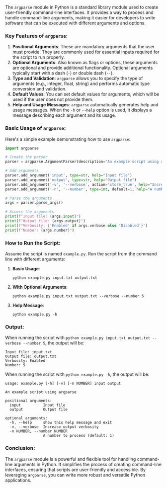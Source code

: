 The `argparse` module in Python is a standard library module used to create user-friendly command-line interfaces. It provides a way to process and handle command-line arguments, making it easier for developers to write software that can be executed with different arguments and options.

### Key Features of `argparse`:
1. **Positional Arguments**: These are mandatory arguments that the user must provide. They are commonly used for essential inputs required for the script to run properly.
2. **Optional Arguments**: Also known as flags or options, these arguments are optional and provide additional functionality. Optional arguments typically start with a dash (`-`) or double dash (`--`).
3. **Type and Validation**: `argparse` allows you to specify the type of arguments (e.g., integer, float, string) and performs automatic type conversion and validation.
4. **Default Values**: You can set default values for arguments, which will be used if the user does not provide them.
5. **Help and Usage Messages**: `argparse` automatically generates help and usage messages. When the `-h` or `--help` option is used, it displays a message describing each argument and its usage.

### Basic Usage of `argparse`:

Here's a simple example demonstrating how to use `argparse`:

```python
import argparse

# Create the parser
parser = argparse.ArgumentParser(description="An example script using argparse")

# Add arguments
parser.add_argument('input', type=str, help="Input file")
parser.add_argument('output', type=str, help="Output file")
parser.add_argument('-v', '--verbose', action='store_true', help="Increase output verbosity")
parser.add_argument('-n', '--number', type=int, default=1, help="A number to process (default: 1)")

# Parse the arguments
args = parser.parse_args()

# Access the arguments
print(f"Input file: {args.input}")
print(f"Output file: {args.output}")
print(f"Verbosity: {'Enabled' if args.verbose else 'Disabled'}")
print(f"Number: {args.number}")
```

### How to Run the Script:

Assume the script is named `example.py`. Run the script from the command line with different arguments:

1. **Basic Usage**:
   ```
   python example.py input.txt output.txt
   ```

2. **With Optional Arguments**:
   ```
   python example.py input.txt output.txt --verbose --number 5
   ```

3. **Help Message**:
   ```
   python example.py -h
   ```

### Output:

When running the script with `python example.py input.txt output.txt --verbose --number 5`, the output will be:

```
Input file: input.txt
Output file: output.txt
Verbosity: Enabled
Number: 5
```

When running the script with `python example.py -h`, the output will be:

```
usage: example.py [-h] [-v] [-n NUMBER] input output

An example script using argparse

positional arguments:
  input          Input file
  output         Output file

optional arguments:
  -h, --help     show this help message and exit
  -v, --verbose  Increase output verbosity
  -n NUMBER, --number NUMBER
                 A number to process (default: 1)
```

### Conclusion:

The `argparse` module is a powerful and flexible tool for handling command-line arguments in Python. It simplifies the process of creating command-line interfaces, ensuring that scripts are user-friendly and accessible. By leveraging `argparse`, you can write more robust and versatile Python applications.
